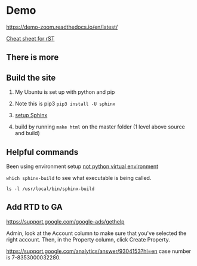 # Demo

https://demo-zoom.readthedocs.io/en/latest/


[Cheat sheet for rST](https://cheat.readthedocs.io/en/latest/rst.html)

## There is more


## Build the site

1. My Ubuntu is set up with python and pip
2. Note this is pip3 `pip3 install -U sphinx`

3. [setup Sphinx](https://www.sphinx-doc.org/en/master/usage/quickstart.html)

4. build by running `make html` on the master folder (1 level above source and build)



## Helpful commands
Been using environment setup [not python virtual environment](https://towardsdatascience.com/virtual-environments-104c62d48c54?gi=7a13b3263f84)

`which sphinx-build` to see what executable is being called.

`ls -l /usr/local/bin/sphinx-build`

## Add RTD to GA

https://support.google.com/google-ads/gethelp

Admin, look at the Account column to make sure that you've selected the right account. Then, in the Property column, click Create Property.

https://support.google.com/analytics/answer/9304153?hl=en
case number is 7-8353000032280.

<!-- Global site tag (gtag.js) - Google Analytics -->
<script async src="https://www.googletagmanager.com/gtag/js?id=G-670QJ0R4KH"></script>
<script>
  window.dataLayer = window.dataLayer || [];
  function gtag(){dataLayer.push(arguments);}
  gtag('js', new Date());

  gtag('config', 'G-670QJ0R4KH');
</script>

